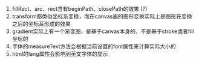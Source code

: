 1. fillRect、arc、rect含有beginPath、closePath的效果 (?)
2. transform都类似坐标系变换，而在canvas画的图形变换实际上是图形在变换之后的坐标系形成的效果
3. gradient实际上有一个渐变图，是基于canvas本身的，不是基于stroke或者fill坐标的
4. 字体的measureText方法会根据当前设置的font属性来计算实际大小的
5. html的lang属性会影响到英文字体的显示